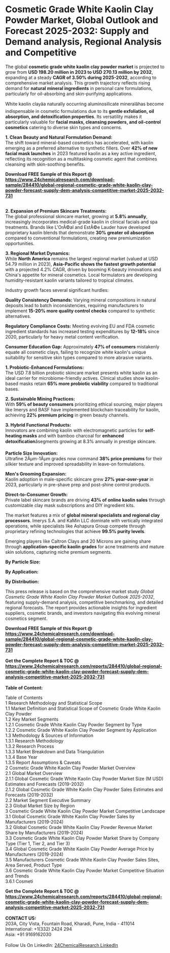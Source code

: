 <h1>Cosmetic Grade White Kaolin Clay Powder Market, Global Outlook and Forecast 2025-2032: Supply and Demand analysis, Regional Analysis and Competitive</h1><p>The global <strong>cosmetic grade white kaolin clay powder market</strong> is projected to grow from <strong>USD 198.20 million in 2023 to USD 270.13 million by 2032</strong>, expanding at a steady <strong>CAGR of 3.50% during 2025-2032</strong>, according to comprehensive market analysis. This growth trajectory reflects rising demand for <strong>natural mineral ingredients</strong> in personal care formulations, particularly for oil-absorbing and skin-purifying applications.</p><p>White kaolin clayâa naturally occurring aluminosilicate mineralâhas become indispensable in cosmetic formulations due to its <strong>gentle exfoliation, oil absorption, and detoxification properties</strong>. Its versatility makes it particularly valuable for <strong>facial masks, cleansing powders, and oil-control cosmetics</strong> catering to diverse skin types and concerns.</p><p><strong>1. Clean Beauty and Natural Formulation Demand:</strong><br>
The shift toward mineral-based cosmetics has accelerated, with kaolin emerging as a preferred alternative to synthetic fillers. Over <strong>42% of new facial mask launches</strong> in 2023 featured kaolin as a key active ingredient, reflecting its recognition as a multitasking cosmetic agent that combines cleansing with skin-soothing benefits.</p><div><b>Download FREE Sample of this Report @ 
            <a href="https://www.24chemicalresearch.com/download-sample/284410/global-regional-cosmetic-grade-white-kaolin-clay-powder-forecast-supply-dem-analysis-competitive-market-2025-2032-731">
            https://www.24chemicalresearch.com/download-sample/284410/global-regional-cosmetic-grade-white-kaolin-clay-powder-forecast-supply-dem-analysis-competitive-market-2025-2032-731</a></b></div><br><p><strong>2. Expansion of Premium Skincare Treatments:</strong><br>
The global professional skincare market, growing at <strong>5.8% annually</strong>, increasingly incorporates medical-grade kaolin in clinical facials and spa treatments. Brands like L'OrÃ©al and EstÃ©e Lauder have developed proprietary kaolin blends that demonstrate <strong>30% greater oil absorption</strong> compared to conventional formulations, creating new premiumization opportunities.</p><p><strong>3. Regional Market Dynamics:</strong><br>
While <strong>North America</strong> remains the largest regional market (valued at USD 54.79 million in 2023), <strong>Asia-Pacific shows the fastest growth potential</strong> with a projected 4.2% CAGR, driven by booming K-beauty innovations and China's appetite for mineral cosmetics. Local formulators are developing humidity-resistant kaolin variants tailored to tropical climates.</p><p>Industry growth faces several significant hurdles:</p><p><strong>Quality Consistency Demands:</strong> Varying mineral compositions in natural deposits lead to batch inconsistencies, requiring manufacturers to implement <strong>15-20% more quality control checks</strong> compared to synthetic alternatives.</p><p><strong>Regulatory Compliance Costs:</strong> Meeting evolving EU and FDA cosmetic ingredient standards has increased testing expenditures by <strong>12-18%</strong> since 2020, particularly for heavy metal content verification.</p><p><strong>Consumer Education Gap:</strong> Approximately <strong>47% of consumers</strong> mistakenly equate all cosmetic clays, failing to recognize white kaolin's unique suitability for sensitive skin types compared to more abrasive variants.</p><p><strong>1. Probiotic-Enhanced Formulations:</strong><br>
The USD 7.8 billion probiotic skincare market presents white kaolin as an ideal carrier for microbiome-friendly actives. Clinical studies show kaolin-based masks retain <strong>65% more probiotic viability</strong> compared to traditional bases.</p><p><strong>2. Sustainable Mining Practices:</strong><br>
With <strong>59% of beauty consumers</strong> prioritizing ethical sourcing, major players like Imerys and BASF have implemented blockchain traceability for kaolin, achieving <strong>22% premium pricing</strong> in green beauty channels.</p><p><strong>3. Hybrid Functional Products:</strong><br>
Innovators are combining kaolin with electromagnetic particles for <strong>self-heating masks</strong> and with bamboo charcoal for <strong>enhanced detoxification</strong>âsegments growing at 8.3% annually in prestige skincare.</p><p><strong>Particle Size Innovation:</strong><br>
    Ultrafine 2Âµm-1Âµm grades now command <strong>38% price premiums</strong> for their silkier texture and improved spreadability in leave-on formulations.</p><p><strong>Men's Grooming Expansion:</strong><br>
    Kaolin adoption in male-specific skincare grew <strong>27% year-over-year</strong> in 2023, particularly in pre-shave prep and post-shine control products.</p><p><strong>Direct-to-Consumer Growth:</strong><br>
    Private label skincare brands are driving <strong>43% of online kaolin sales</strong> through customizable clay mask subscriptions and DIY ingredient kits.</p><p>The market features a mix of <strong>global mineral specialists and regional clay processors</strong>. Imerys S.A. and KaMin LLC dominate with vertically integrated operations, while specialists like Ashapura Group compete through proprietary refining technologies that achieve <strong>99.5% purity levels</strong>.</p><p>Emerging players like Caltron Clays and 20 Microns are gaining share through <strong>application-specific kaolin grades</strong> for acne treatments and mature skin solutions, capturing niche premium segments.</p><p><strong>By Particle Size:</strong></p><p><strong>By Application:</strong></p><p><strong>By Distribution:</strong></p><p>This press release is based on the comprehensive market study <em>Global Cosmetic Grade White Kaolin Clay Powder Market Outlook 2025-2032</em>, featuring supply-demand analysis, competitive benchmarking, and detailed regional forecasts. The report provides actionable insights for ingredient suppliers, cosmetic brands, and investors navigating this evolving mineral cosmetics segment.</p><div><b>Download FREE Sample of this Report @ 
            <a href="https://www.24chemicalresearch.com/download-sample/284410/global-regional-cosmetic-grade-white-kaolin-clay-powder-forecast-supply-dem-analysis-competitive-market-2025-2032-731">
            https://www.24chemicalresearch.com/download-sample/284410/global-regional-cosmetic-grade-white-kaolin-clay-powder-forecast-supply-dem-analysis-competitive-market-2025-2032-731</a></b></div><br><div><b>Get the Complete Report & TOC @ 
            <a href="https://www.24chemicalresearch.com/reports/284410/global-regional-cosmetic-grade-white-kaolin-clay-powder-forecast-supply-dem-analysis-competitive-market-2025-2032-731">
            https://www.24chemicalresearch.com/reports/284410/global-regional-cosmetic-grade-white-kaolin-clay-powder-forecast-supply-dem-analysis-competitive-market-2025-2032-731</a></b></div><br>
            <b>Table of Content:</b><p>Table of Contents<br />
1 Research Methodology and Statistical Scope<br />
1.1 Market Definition and Statistical Scope of Cosmetic Grade White Kaolin Clay Powder<br />
1.2 Key Market Segments<br />
1.2.1 Cosmetic Grade White Kaolin Clay Powder Segment by Type<br />
1.2.2 Cosmetic Grade White Kaolin Clay Powder Segment by Application<br />
1.3 Methodology & Sources of Information<br />
1.3.1 Research Methodology<br />
1.3.2 Research Process<br />
1.3.3 Market Breakdown and Data Triangulation<br />
1.3.4 Base Year<br />
1.3.5 Report Assumptions & Caveats<br />
2 Cosmetic Grade White Kaolin Clay Powder Market Overview<br />
2.1 Global Market Overview<br />
2.1.1 Global Cosmetic Grade White Kaolin Clay Powder Market Size (M USD) Estimates and Forecasts (2019-2032)<br />
2.1.2 Global Cosmetic Grade White Kaolin Clay Powder Sales Estimates and Forecasts (2019-2032)<br />
2.2 Market Segment Executive Summary<br />
2.3 Global Market Size by Region<br />
3 Cosmetic Grade White Kaolin Clay Powder Market Competitive Landscape<br />
3.1 Global Cosmetic Grade White Kaolin Clay Powder Sales by Manufacturers (2019-2024)<br />
3.2 Global Cosmetic Grade White Kaolin Clay Powder Revenue Market Share by Manufacturers (2019-2024)<br />
3.3 Cosmetic Grade White Kaolin Clay Powder Market Share by Company Type (Tier 1, Tier 2, and Tier 3)<br />
3.4 Global Cosmetic Grade White Kaolin Clay Powder Average Price by Manufacturers (2019-2024)<br />
3.5 Manufacturers Cosmetic Grade White Kaolin Clay Powder Sales Sites, Area Served, Product Type<br />
3.6 Cosmetic Grade White Kaolin Clay Powder Market Competitive Situation and Trends<br />
3.6.1 Cosmeti</p><div><b>Get the Complete Report & TOC @ 
            <a href="https://www.24chemicalresearch.com/reports/284410/global-regional-cosmetic-grade-white-kaolin-clay-powder-forecast-supply-dem-analysis-competitive-market-2025-2032-731">
            https://www.24chemicalresearch.com/reports/284410/global-regional-cosmetic-grade-white-kaolin-clay-powder-forecast-supply-dem-analysis-competitive-market-2025-2032-731</a></b></div><br><b>CONTACT US:</b><br>
            203A, City Vista, Fountain Road, Kharadi, Pune, India - 411014<br>
            International: +1(332) 2424 294<br>
            Asia: +91 9169162030 <br><br>
            Follow Us On LinkedIn: <a href="https://www.linkedin.com/company/24chemicalresearch/">24ChemicalResearch LinkedIn</a>